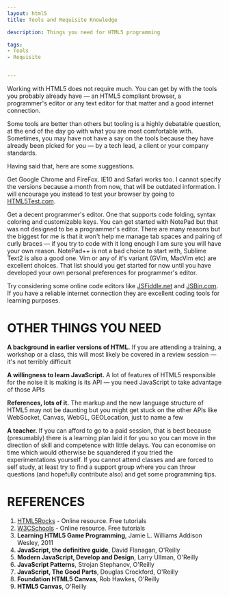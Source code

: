 ```yaml
---
layout: html5
title: Tools and Requisite Knowledge

description: Things you need for HTML5 programming

tags:
- Tools
- Requisite


---
```


Working with HTML5 does not require much. You can get by with the tools you probably already have &mdash; an HTML5 compliant browser, a programmer's editor or any text editor for that matter and a good internet connection.

Some tools are better than others but tooling is a highly debatable question, at the end of the day go with what you are most comfortable with. Sometimes, you may have not have a say on the tools because they have already been picked for you &mdash; by a tech lead, a client or your company standards. 

Having said that, here are some suggestions.

Get Google Chrome and FireFox. IE10 and Safari works too. I cannot specify the versions because a month from now, that will be outdated information. I will encourage you instead to test your browser by going to [HTML5Test.com](http://html5test.com/).

Get a decent programmer's editor. One that supports code folding, syntax coloring and customizable keys. You can get started with NotePad but that was not designed to be a programmer's editor. There are many reasons but the biggest for me is that it won't help me manage tab spaces and pairing of curly braces &mdash; if you try to code with it long enough I am sure you will have your own reason. NotePad++ is not a bad choice to start with, Sublime Text2 is also a good one. Vim or any of it's variant (GVim, MacVim etc) are excellent choices. That list should you get started for now until you have developed your own personal preferences for programmer's editor.

Try considering some online code editors like [JSFiddle.net](http://jsfiddle.net) and [JSBin.com](http://jsbin.com). If you have a reliable internet connection they are excellent coding tools for learning purposes.

# OTHER THINGS YOU NEED


**A background in earlier versions of HTML.** If you are attending a training, a workshop or a class, this will most likely be covered in a review session &mdash; it's not terribly difficult

**A willingness to learn JavaScript.** A lot of features of HTML5 responsible for the noise it is making is its API &mdash; you need JavaScript to take advantage of those APIs

**References, lots of it.** The markup and the new language structure of HTML5 may not be daunting but you might get stuck on the other APIs like WebSocket, Canvas, WebGL, GEOLocation, just to name a few

**A teacher.** If you can afford to go to a paid session, that is best because (presumably) there is a learning plan laid it for you so you can move in the direction of skill and competence with little delays. You can economise on time which would otherwise be squandered if you tried the experimentations yourself. If you cannot attend classes and are forced to self study, at least try to find a support group where you can throw questions (and hopefully contribute also) and get some programming tips.


# REFERENCES

1. [HTML5Rocks](http://www.html5rocks.com) - Online resource. Free tutorials
2. [W3CSchools](http://www.w3schools.com/html/html5_intro.asp) - Online resource. Free tutorials
3. **Learning HTML5 Game Programming**, Jamie L. Williams Addison Wesley, 2011
4. **JavaScript, the definitive guide**, David Flanagan, O'Reilly
5. **Modern JavaScript, Develop and Design**,  Larry Ullman, O'Reilly
6. **JavaScript Patterns**, Strojan Stephanov, O'Reilly
7. **JavaScript, The Good Parts**,  Douglas Crockford, O'Reilly
8. **Foundation HTML5 Canvas**,  Rob Hawkes, O'Reilly
9. **HTML5 Canvas**, O'Reilly
 
  